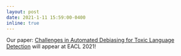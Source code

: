 ```yaml
---
layout: post
date: 2021-1-11 15:59:00-0400
inline: true
---
```


Our paper: [Challenges in Automated Debiasing for Toxic Language Detection](https://arxiv.org/abs/2102.00086) will appear at EACL 2021!

